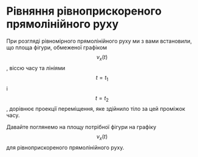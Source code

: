 # Рiвняння рiвноприскореного прямолiнiйного руху

При розглядi рiвномiрного прямолiнiйного руху ми з вами встановили, що площа фiгури, обмеженої графiком $$v_x(t)$$ , вiссю часу та лiнiями $$t=t_1$$ i $$t=t_2$$, дорiвнює проекцiї перемiщення, яке здiйнило тiло за цей промiжок часу.

Давайте поглянемо на площу потрiбної фiгури на графiку $$v_x(t)$$ для рiвноприскореного прямолiнiйного руху.